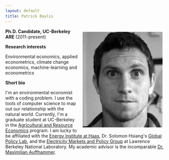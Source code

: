 ```yaml
---
layout: default
title: Patrick Baylis
---
```


<img src="images/pbaylis_head_bw.jpg" alt="headshot" height="300px" class="shadow" style="float:right; margin:10px 10px 10px 10px;" />

**Ph.D. Candidate, UC-Berkeley ARE** (2011-present)

**Research interests**

Environmental economics, applied econometrics, climate change economics, machine-learning and econometrics

**Short bio**

I'm an environmental economist with a coding problem. I use the tools of computer science to map out our relationship with the natural world. Currently, I'm a graduate student at UC-Berkeley in the [Agricultural and Resource Economics](http://areweb.berkeley.edu) program. I am lucky to be affiliated with the [Energy Institute at Haas](https://ei.haas.berkeley.edu), Dr. Solomon Hsiang's [Global Policy Lab](http://www.solomonhsiang.com/lab), and the [Electricity Markets and Policy Group](http://emp.lbl.gov/) at Lawrence Berkeley National Laboratory. My academic advisor is the incomparable [Dr. Maximilian Auffhammer](http://www.auffhammer.com/).